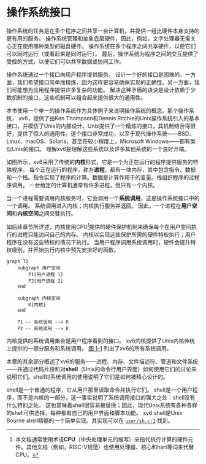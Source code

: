 # 操作系统接口

操作系统的任务是在多个程序之间共享一台计算机，并提供一组比硬件本身支持的更有用的服务。
操作系统管理和抽象底层硬件，因此，例如，文字处理器无需关心正在使用哪种类型的磁盘硬件。
操作系统在多个程序之间共享硬件，以便它们可以同时运行（或看起来是同时运行）。
最后，操作系统为程序之间的交互提供了受控的方式，以便它们可以共享数据或协同工作。

操作系统通过一个接口向用户程序提供服务。
设计一个好的接口是困难的。一方面，我们希望接口简单而精炼，因为这样更容易确保实现的正确性。另一方面，我们可能想为应用程序提供许多复杂的功能。
解决这种矛盾的诀诀是设计依赖于少数机制的接口，这些机制可以组合起来提供很大的通用性。

本书使用一个单一的操作系统作为具体例子来说明操作系统的概念。那个操作系统，
xv6，提供了由Ken Thompson和Dennis Ritchie的Unix操作系统引入的基本接口，并模仿了Unix的内部设计。Unix提供了一个精炼的接口，其机制结合得很好，提供了惊人的通用性。这个接口非常成功，以至于现代操作系统——BSD、Linux、macOS、Solaris，甚至在较小程度上，Microsoft Windows——都有类似Unix的接口。
理解xv6是理解这些系统以及许多其他系统的一个良好开端。

如图所示，xv6采用了传统的**内核**形式，它是一个为正在运行的程序提供服务的特殊程序。
每个正在运行的程序，称为**进程**，都有一块内存，其中包含指令、数据和一个栈。指令实现了程序的计算。数据是计算作用于的变量。栈组织程序的过程序调用。
一台给定的计算机通常有许多进程，但只有一个内核。

当一个进程需要调用内核服务时，它会调用一个**系统调用**，这是操作系统接口中的一个调用。
系统调用进入内核；内核执行服务并返回。
因此，一个进程在**用户空间**和**内核空间**之间交替执行。

如后续章节所详述，内核使用CPU[^1]提供的硬件保护机制来确保每个在用户空间执行的进程只能访问自己的内存。
内核以实现这些保护所需的硬件特权执行；用户程序在没有这些特权的情况下执行。
当用户程序调用系统调用时，硬件会提升特权级别，并开始执行内核中预先安排好的函数。


[^1]:本文档通常使用术语**CPU**（中央处理单元的缩写）来指代执行计算的硬件元件。其他文档（例如，RISC-V规范）也使用处理器、核心和hart等词来代替CPU。

```mermaid
graph TD
    subgraph 用户空间
        P1[用户进程 1]
        P2[用户进程 2]
    end

    subgraph 内核空间
        K[内核]
    end

    P1 -- 系统调用 --> K
    P2 -- 系统调用 --> K
```

内核提供的系统调用集合是用户程序看到的接口。
xv6内核提供了Unix内核传统上提供的一部分服务和系统调用。
[图 1-1](/os-interfaces/processes-and-memory.md#fig-api) 列出了xv6的所有系统调用。

本章的其余部分概述了xv6的服务——进程、内存、文件描述符、管道和文件系统——并通过代码片段和对**shell**（Unix的命令行用户界面）如何使用它们的讨论来说明它们。shell对系统调用的使用说明了它们是如何被精心设计的。

shell是一个普通的程序，它从用户那里读取命令并执行它们。
shell是一个用户程序，而不是内核的一部分，这一事实说明了系统调用接口的强大之处：shell没有什么特别之处。
这也意味着shell很容易被替换；因此，现代Unix系统有各种各样的shell可供选择，每种都有自己的用户界面和脚本功能。
xv6 shell是Unix Bourne shell精髓的一个简单实现。其实现可以在 [`user/sh.c:1`](/source/xv6-riscv/user/sh.c.md#L1) 找到。